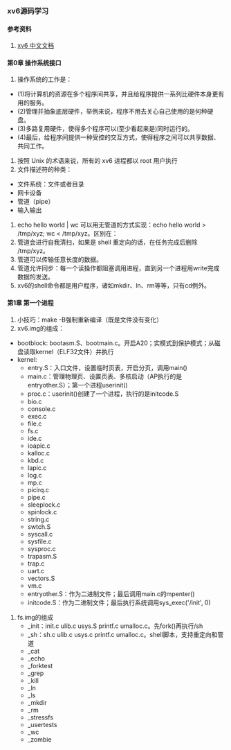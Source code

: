 ### xv6源码学习

#### 参考资料
1. [xv6 中文文档](https://th0ar.gitbooks.io/xv6-chinese/)
  
#### 第0章 操作系统接口
1. 操作系统的工作是：
  * (1)将计算机的资源在多个程序间共享，并且给程序提供一系列比硬件本身更有用的服务。
  * (2)管理并抽象底层硬件，举例来说，程序不用去关心自己使用的是何种硬盘。
  * (3)多路复用硬件，使得多个程序可以(至少看起来是)同时运行的。
  * (4)最后，给程序间提供一种受控的交互方式，使得程序之间可以共享数据、共同工作。
1. 按照 Unix 的术语来说，所有的 xv6 进程都以 root 用户执行
1. 文件描述符的种类：
  * 文件系统：文件或者目录
  * 网卡设备
  * 管道（pipe）
  * 输入输出
1. echo hello world | wc 可以用无管道的方式实现：echo hello world > /tmp/xyz; wc < /tmp/xyz。区别在：
  1. 管道会进行自我清扫，如果是 shell 重定向的话，在任务完成后删除 /tmp/xyz。
  1. 管道可以传输任意长度的数据。
  1. 管道允许同步：每一个读操作都阻塞调用进程，直到另一个进程用write完成数据的发送。
1. xv6的shell命令都是用户程序，诸如mkdir、ln、rm等等，只有cd例外。

#### 第1章 第一个进程
1. 小技巧：make -B强制重新编译（既是文件没有变化）
1. xv6.img的组成：
  * bootblock: bootasm.S、bootmain.c。开启A20；实模式到保护模式；从磁盘读取kernel（ELF32文件）并执行
  * kernel: 
    * entry.S：入口文件，设置临时页表，开启分页，调用main()
    * main.c：管理物理页、设置页表、多核启动（AP执行的是entryother.S）；第一个进程userinit()
    * proc.c：userinit()创建了一个进程，执行的是initcode.S
    * bio.c
    * console.c
    * exec.c
    * file.c
    * fs.c
    * ide.c
    * ioapic.c
    * kalloc.c
    * kbd.c
    * lapic.c
    * log.c
    * mp.c
    * picirq.c
    * pipe.c
    * sleeplock.c
    * spinlock.c
    * string.c
    * swtch.S
    * syscall.c
    * sysfile.c
    * sysproc.c
    * trapasm.S
    * trap.c
    * uart.c
    * vectors.S
    * vm.c
    * entryother.S：作为二进制文件；最后调用main.c的mpenter()
    * initcode.S：作为二进制文件；最后执行系统调用sys_exec('/init', 0)
1. fs.img的组成
    * _init：init.c ulib.c usys.S printf.c umalloc.c。先fork()再执行/sh
    * _sh：sh.c ulib.c usys.c printf.c umalloc.c。shell脚本，支持重定向和管道
    * _cat 
    * _echo 
    * _forktest 
    * _grep 
    * _kill 
    * _ln 
    * _ls 
    * _mkdir 
    * _rm 
    * _stressfs 
    * _usertests 
    * _wc 
    * _zombie


  



